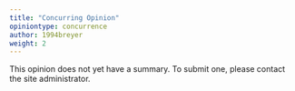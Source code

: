 ```yaml
---
title: "Concurring Opinion"
opiniontype: concurrence
author: 1994breyer
weight: 2
---
```

This opinion does not yet have a summary. To submit one, please contact the site administrator.